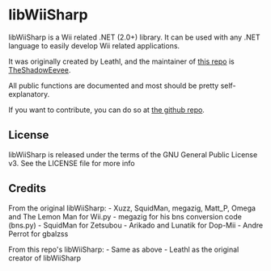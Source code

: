 # libWiiSharp

libWiiSharp is a Wii related .NET (2.0+) library.
It can be used with any .NET language to easily develop Wii related applications.

It was originally created by Leathl, and the maintainer of [this repo](https://github.com/TheShadowEevee/libWiiSharp) is [TheShadowEevee](https://github.com/TheShadowEevee).

All public functions are documented and most should be pretty self-explanatory.

If you want to contribute, you can do so at [the github repo](https://github.com/TheShadowEevee/libWiiSharp).



## License

libWiiSharp is released under the terms of the GNU General Public License v3.
See the LICENSE file for more info

## Credits
From the original libWiiSharp:
	- Xuzz, SquidMan, megazig, Matt_P, Omega and The Lemon Man for Wii.py
	- megazig for his bns conversion code (bns.py)
	- SquidMan for Zetsubou
	- Arikado and Lunatik for Dop-Mii
	- Andre Perrot for gbalzss

From this repo's libWiiSharp:
	- Same as above
	- Leathl as the original creator of libWiiSharp
